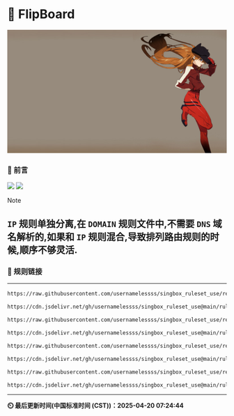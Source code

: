 
# 🧸 FlipBoard
![](https://raw.githubusercontent.com/usernamelessss/picture-bed/main/images/202504042256831.jpg)
### 📣 前言
![](https://shields.io/badge/-移除重复规则-ff69b4) ![](https://shields.io/badge/-IP&nbsp;规则单独存放不与&nbsp;DOMAIN&nbsp;等混合-green)
> [!NOTE]
**`IP` 规则单独分离,在 `DOMAIN` 规则文件中,不需要 `DNS` 域名解析的,如果和 `IP` 规则混合,导致排列路由规则的时候,顺序不够灵活.**
---

###  🔗 规则链接
---

```url
https://raw.githubusercontent.com/usernamelessss/singbox_ruleset_use/refs/heads/main/rule/FlipBoard/FlipBoard_No_IP.json
```

```url
https://cdn.jsdelivr.net/gh/usernamelessss/singbox_ruleset_use@main/rule/FlipBoard/FlipBoard_No_IP.json
```

```url
https://raw.githubusercontent.com/usernamelessss/singbox_ruleset_use/refs/heads/main/rule/FlipBoard/FlipBoard_No_IP.srs
```

```url
https://cdn.jsdelivr.net/gh/usernamelessss/singbox_ruleset_use@main/rule/FlipBoard/FlipBoard_No_IP.srs
```

```url
https://raw.githubusercontent.com/usernamelessss/singbox_ruleset_use/refs/heads/main/rule/FlipBoard/FlipBoard.json
```

```url
https://cdn.jsdelivr.net/gh/usernamelessss/singbox_ruleset_use@main/rule/FlipBoard/FlipBoard.json
```

```url
https://raw.githubusercontent.com/usernamelessss/singbox_ruleset_use/refs/heads/main/rule/FlipBoard/FlipBoard.srs
```

```url
https://cdn.jsdelivr.net/gh/usernamelessss/singbox_ruleset_use@main/rule/FlipBoard/FlipBoard.srs
```

---
**⏲️ 最后更新时间(中国标准时间 (CST))：2025-04-20 07:24:44**